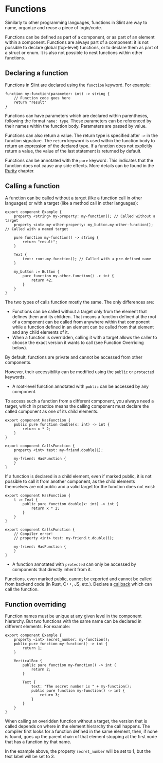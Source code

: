 <!-- Copyright © SixtyFPS GmbH <info@slint.dev> ; SPDX-License-Identifier: MIT -->
# Functions

Similarly to other programming languages, functions in Slint are way to name, organize and reuse
a piece of logic/code.

Functions can be defined as part of a component, or as part of an element within a component. Functions
are always part of a component: it is not possible to declare global (top-level) functions, or to
declare them as part of a struct or enum. It is also not possible to nest functions within other
functions.

## Declaring a function

Functions in Slint are declared using the `function` keyword. For example:

```slint,no-preview
function my-function(parameter: int) -> string {
    // Function code goes here
    return "result"
}
```

Functions can have parameters which are declared within parentheses, following the format `name: type`.
These parameters can be referenced by their names within the function body. Parameters are passed by
value.

Functions can also return a value. The return type is specified after `->` in the function signature.
The `return` keyword is used within the function body to return an expression of the declared type.
If a function does not explicitly return a value, the value of the last statement is returned by default.

Functions can be annotated with the `pure` keyword.
This indicates that the function does not cause any side effects.
More details can be found in the [Purity](../concepts/purity.md) chapter.

## Calling a function

A function can be called without a target (like a function call in other languages) or with
a target (like a method call in other languages):

```slint,no-preview
export component Example {
    property <string> my-property: my-function(); // Called without a target
    property <int> my-other-property: my_button.my-other-function(); // Called with a named target

    pure function my-function() -> string {
        return "result";
    }

    Text {
        text: root.my-function(); // Called with a pre-defined name
    }

    my_button := Button {
        pure function my-other-function() -> int {
            return 42;
        }
    }
}
```

The two types of calls function mostly the same. The only differences are:

- Functions can be called without a target only from the element that defines them and its children.
That means a function defined at the root of a component can be called from anywhere within that component
while a function defined in an element can be called from that element and any child elements of it.
- When a function is overridden, calling it with a target allows the caller to choose the exact version
it wants to call (see Function Overriding below).

By default, functions are private and cannot be accessed from other components.

However, their accessibility can be modified using the `public` or `protected` keywords.

- A root-level function annotated with `public` can be accessed by any component.

To access such a function from a different component, you always need a target, which in practice
means the calling component must declare the called component as one of its child elements.

```slint,no-preview
export component HasFunction {
    public pure function double(x: int) -> int {
        return x * 2;
    }
}

export component CallsFunction {
    property <int> test: my-friend.double(1);

    my-friend: HasFunction {
    }
}
```

If a function is declared in a child element, even if marked public, it is not possible to call it
from another component, as the child elements themselves are not public and a valid target for the
function does not exist:

```slint,no-preview
export component HasFunction {
    t := Text {
        public pure function double(x: int) -> int {
            return x * 2;
        }
    }
}

export component CallsFunction {
    // Compiler error!
    // property <int> test: my-friend.t.double(1);

    my-friend: HasFunction {
    }
}
```

- A function annotated with `protected` can only be accessed by components that directly inherit from it.

Functions, even marked public, cannot be exported and cannot be called from backend code (in Rust, C++,
JS, etc.). Declare a [callback](callbacks.md) which can call the function.

## Function overriding

Function names must be unique at any given level in the component hierarchy. But two functions with the
same name can be declared in different elements. For example:

```slint,no-preview
export component Example {
    property <int> secret_number: my-function();
    public pure function my-function() -> int {
        return 1;
    }

    VerticalBox {
        public pure function my-function() -> int {
            return 2;
        }

        Text {
            text: "The secret number is " + my-function();
            public pure function my-function() -> int {
                return 3;
            }
        }
    }
}
```

When calling an overidden function without a target, the version that is called depends on where in the
element hierarchy the call happens. The compiler first looks for a function defined in the same element,
then, if none is found, goes up the parent chain of that element stopping at the first node that has a
function by that name.

In the example above, the property `secret_number` will be set to 1, but the text label will be set to
3.
